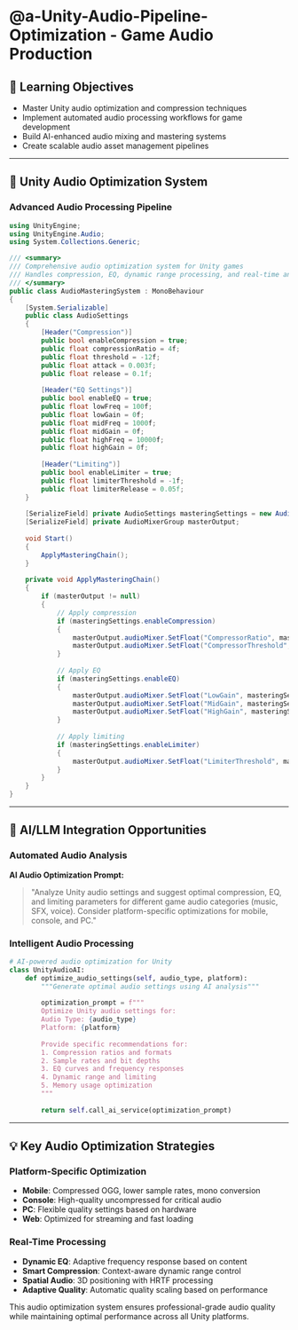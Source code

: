 # @a-Unity-Audio-Pipeline-Optimization - Game Audio Production

## 🎯 Learning Objectives
- Master Unity audio optimization and compression techniques
- Implement automated audio processing workflows for game development
- Build AI-enhanced audio mixing and mastering systems
- Create scalable audio asset management pipelines

---

## 🔧 Unity Audio Optimization System

### Advanced Audio Processing Pipeline

```csharp
using UnityEngine;
using UnityEngine.Audio;
using System.Collections.Generic;

/// <summary>
/// Comprehensive audio optimization system for Unity games
/// Handles compression, EQ, dynamic range processing, and real-time analysis
/// </summary>
public class AudioMasteringSystem : MonoBehaviour
{
    [System.Serializable]
    public class AudioSettings
    {
        [Header("Compression")]
        public bool enableCompression = true;
        public float compressionRatio = 4f;
        public float threshold = -12f;
        public float attack = 0.003f;
        public float release = 0.1f;
        
        [Header("EQ Settings")]
        public bool enableEQ = true;
        public float lowFreq = 100f;
        public float lowGain = 0f;
        public float midFreq = 1000f;
        public float midGain = 0f;
        public float highFreq = 10000f;
        public float highGain = 0f;
        
        [Header("Limiting")]
        public bool enableLimiter = true;
        public float limiterThreshold = -1f;
        public float limiterRelease = 0.05f;
    }
    
    [SerializeField] private AudioSettings masteringSettings = new AudioSettings();
    [SerializeField] private AudioMixerGroup masterOutput;
    
    void Start()
    {
        ApplyMasteringChain();
    }
    
    private void ApplyMasteringChain()
    {
        if (masterOutput != null)
        {
            // Apply compression
            if (masteringSettings.enableCompression)
            {
                masterOutput.audioMixer.SetFloat("CompressorRatio", masteringSettings.compressionRatio);
                masterOutput.audioMixer.SetFloat("CompressorThreshold", masteringSettings.threshold);
            }
            
            // Apply EQ
            if (masteringSettings.enableEQ)
            {
                masterOutput.audioMixer.SetFloat("LowGain", masteringSettings.lowGain);
                masterOutput.audioMixer.SetFloat("MidGain", masteringSettings.midGain);
                masterOutput.audioMixer.SetFloat("HighGain", masteringSettings.highGain);
            }
            
            // Apply limiting
            if (masteringSettings.enableLimiter)
            {
                masterOutput.audioMixer.SetFloat("LimiterThreshold", masteringSettings.limiterThreshold);
            }
        }
    }
}
```

---

## 🚀 AI/LLM Integration Opportunities

### Automated Audio Analysis
**AI Audio Optimization Prompt:**
> "Analyze Unity audio settings and suggest optimal compression, EQ, and limiting parameters for different game audio categories (music, SFX, voice). Consider platform-specific optimizations for mobile, console, and PC."

### Intelligent Audio Processing
```python
# AI-powered audio optimization for Unity
class UnityAudioAI:
    def optimize_audio_settings(self, audio_type, platform):
        """Generate optimal audio settings using AI analysis"""
        
        optimization_prompt = f"""
        Optimize Unity audio settings for:
        Audio Type: {audio_type}
        Platform: {platform}
        
        Provide specific recommendations for:
        1. Compression ratios and formats
        2. Sample rates and bit depths
        3. EQ curves and frequency responses
        4. Dynamic range and limiting
        5. Memory usage optimization
        """
        
        return self.call_ai_service(optimization_prompt)
```

---

## 💡 Key Audio Optimization Strategies

### Platform-Specific Optimization
- **Mobile**: Compressed OGG, lower sample rates, mono conversion
- **Console**: High-quality uncompressed for critical audio
- **PC**: Flexible quality settings based on hardware
- **Web**: Optimized for streaming and fast loading

### Real-Time Processing
- **Dynamic EQ**: Adaptive frequency response based on content
- **Smart Compression**: Context-aware dynamic range control
- **Spatial Audio**: 3D positioning with HRTF processing
- **Adaptive Quality**: Automatic quality scaling based on performance

This audio optimization system ensures professional-grade audio quality while maintaining optimal performance across all Unity platforms.
